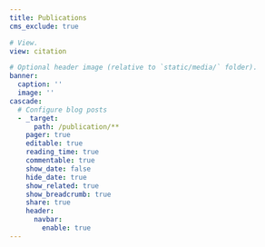 ```yaml
---
title: Publications
cms_exclude: true

# View.
view: citation

# Optional header image (relative to `static/media/` folder).
banner:
  caption: ''
  image: ''
cascade:
  # Configure blog posts
  - _target:
      path: /publication/**
    pager: true
    editable: true
    reading_time: true
    commentable: true
    show_date: false
    hide_date: true
    show_related: true
    show_breadcrumb: true
    share: true
    header:
      navbar:
        enable: true
---
```

